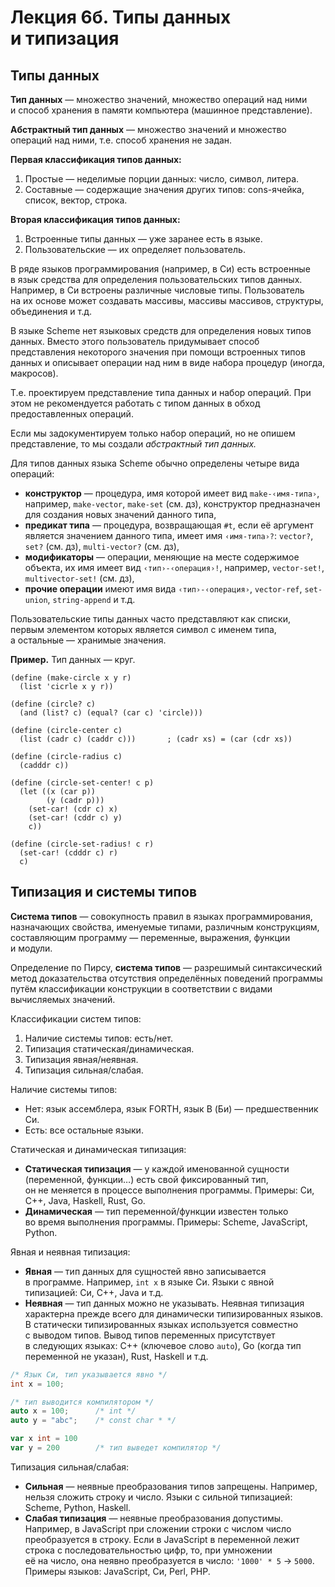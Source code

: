 Лекция 6б. Типы данных и типизация
==================================
Типы данных
-----------

**Тип данных** — множество значений, множество операций над ними и способ
хранения в памяти компьютера (машинное представление).

**Абстрактный тип данных** — множество значений и множество операций над
ними, т.е. способ хранения не задан.

**Первая классификация типов данных:**

1. Простые — неделимые порции данных: число, символ, литера.
2. Составные — содержащие значения других типов: cons-ячейка, список,
   вектор, строка.

**Вторая классификация типов данных:**

1. Встроенные типы данных — уже заранее есть в языке.
2. Пользовательские — их определяет пользователь.

В ряде языков программирования (например, в Си) есть встроенные в язык
средства для определения пользовательских типов данных. Например, в Си
встроены различные числовые типы. Пользователь на их основе может
создавать массивы, массивы массивов, структуры, объединения и т.д.

В языке Scheme нет языковых средств для определения новых типов данных.
Вместо этого пользователь придумывает способ представления некоторого
значения при помощи встроенных типов данных и описывает операции над
ним в виде набора процедур (иногда, макросов).

Т.е. проектируем представление типа данных и набор операций. При этом
не рекомендуется работать с типом данных в обход предоставленных операций.

Если мы задокументируем только набор операций, но не опишем представление,
то мы создали _абстрактный тип данных._

Для типов данных языка Scheme обычно определены четыре вида операций:

* **конструктор** — процедура, имя которой имеет вид `make-‹имя-типа›`,
  например, `make-vector`, `make-set` (см. дз), конструктор
  предназначен для создания новых значений данного типа,
* **предикат типа** — процедура, возвращающая `#t`, если её аргумент
  является значением данного типа, имеет имя `‹имя-типа›?`: `vector?`,
  `set?` (см. дз), `multi-vector?` (см. дз),
* **модификаторы** — операции, меняющие на месте содержимое объекта,
  их имя имеет вид `‹тип›-‹операция›!`, например, `vector-set!`,
  `multivector-set!` (см. дз),
* **прочие операции** имеют имя вида `‹тип›-‹операция›`, `vector-ref`,
  `set-union`, `string-append` и т.д.

Пользовательские типы данных часто представляют как списки, первым
элементом которых является символ с именем типа, а остальные — хранимые
значения.

**Пример.** Тип данных — круг.

    (define (make-circle x y r)
      (list 'cicrle x y r))

    (define (circle? c)
      (and (list? c) (equal? (car c) 'circle)))

    (define (circle-center c)
      (list (cadr c) (caddr c)))       ; (cadr xs) = (car (cdr xs))

    (define (circle-radius c)
      (cadddr c))

    (define (circle-set-center! c p)
      (let ((x (car p))
            (y (cadr p)))
        (set-car! (cdr c) x)
        (set-car! (cddr c) y)
        c))

    (define (circle-set-radius! c r)
      (set-car! (cdddr c) r)
      c)

Типизация и системы типов
-------------------------

**Система типов** — совокупность правил в языках программирования,
назначающих свойства, именуемые типами, различным конструкциям, составляющим
программу — переменные, выражения, функции и модули.

Определение по Пирсу, **система типов** — разрешимый синтаксический метод
доказательства отсутствия определённых поведений программы путём
классификации конструкции в соответствии с видами вычисляемых значений.

Классификации систем типов:

1. Наличие системы типов: есть/нет.
2. Типизация статическая/динамическая.
3. Типизация явная/неявная.
4. Типизация сильная/слабая.

Наличие системы типов:

* Нет: язык ассемблера, язык FORTH, язык B (Би) — предшественник Си.
* Есть: все остальные языки.

Статическая и динамическая типизация:

* **Статическая типизация** — у каждой именованной сущности (переменной,
  функции…) есть свой фиксированный тип, он не меняется в процессе
  выполнения программы. Примеры: Си, C++, Java, Haskell, Rust, Go.
* **Динамическая** — тип переменной/функции известен только во время
  выполнения программы. Примеры: Scheme, JavaScript, Python.

Явная и неявная типизация:

* **Явная** — тип данных для сущностей явно записывается в программе.
  Например, `int x` в языке Си. Языки с явной типизацией: Си, C++,
  Java и т.д.
* **Неявная** — тип данных можно не указывать. Неявная типизация
  характерна прежде всего для динамически типизированных языков.
  В статически типизированных языках используется совместно с выводом
  типов. Вывод типов переменных присутствует в следующих языках: C++
  (ключевое слово `auto`), Go (когда тип переменной не указан), Rust,
  Haskell и т.д.

```c++
/* Язык Си, тип указывается явно */
int x = 100;
```

```c++
/* тип выводится компилятором */
auto x = 100;      /* int */
auto y = "abc";    /* const char * */
```

```go
var x int = 100
var y = 200        /* тип выведет компилятор */
```

Типизация сильная/слабая:

* **Сильная** — неявные преобразования типов запрещены. Например, нельзя
  сложить строку и число. Языки с сильной типизацией: Scheme, Python,
  Haskell.
* **Слабая типизация** — неявные преобразования допустимы. Например,
  в JavaScript при сложении строки с числом число преобразуется в строку.
  Если в JavaScript в переменной лежит строка с последовательностью цифр,
  то, при умножении её на число, она неявно преобразуется в число:
  `'1000' * 5` → `5000`. Примеры языков: JavaScript, Си, Perl, PHP.












